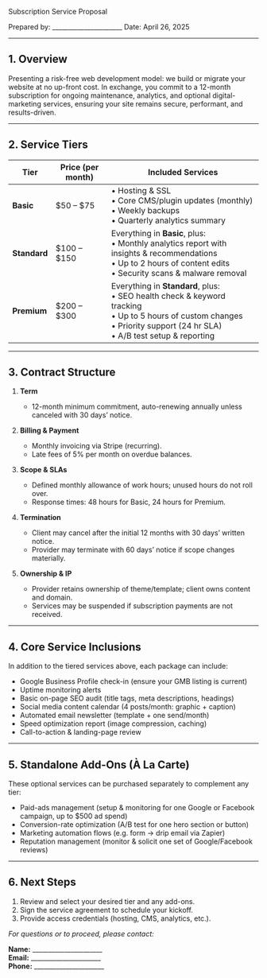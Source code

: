 Subscription Service Proposal

Prepared by: ______________________
Date: April 26, 2025

---

## 1. Overview

Presenting a risk-free web development model: we build or migrate your website at no up-front cost. In exchange, you commit to a 12-month subscription for ongoing maintenance, analytics, and optional digital-marketing services, ensuring your site remains secure, performant, and results-driven.

---

## 2. Service Tiers

| Tier        | Price (per month) | Included Services                                                                                                                                      |
|-------------|-------------------|---------------------------------------------------------------------------------------------------------------------------------------------------------|
| **Basic**   | $50 – $75         | • Hosting & SSL<br>• Core CMS/plugin updates (monthly)<br>• Weekly backups<br>• Quarterly analytics summary                                               |
| **Standard**| $100 – $150       | Everything in **Basic**, plus:<br>• Monthly analytics report with insights & recommendations<br>• Up to 2 hours of content edits<br>• Security scans & malware removal |
| **Premium** | $200 – $300       | Everything in **Standard**, plus:<br>• SEO health check & keyword tracking<br>• Up to 5 hours of custom changes<br>• Priority support (24 hr SLA)<br>• A/B test setup & reporting |

---

## 3. Contract Structure

1. **Term**
   - 12-month minimum commitment, auto-renewing annually unless canceled with 30 days’ notice.

2. **Billing & Payment**
   - Monthly invoicing via Stripe (recurring).
   - Late fees of 5% per month on overdue balances.

3. **Scope & SLAs**
   - Defined monthly allowance of work hours; unused hours do not roll over.
   - Response times: 48 hours for Basic, 24 hours for Premium.

4. **Termination**
   - Client may cancel after the initial 12 months with 30 days’ written notice.
   - Provider may terminate with 60 days’ notice if scope changes materially.

5. **Ownership & IP**
   - Provider retains ownership of theme/template; client owns content and domain.
   - Services may be suspended if subscription payments are not received.

---

## 4. Core Service Inclusions

In addition to the tiered services above, each package can include:
- Google Business Profile check-in (ensure your GMB listing is current)
- Uptime monitoring alerts
- Basic on-page SEO audit (title tags, meta descriptions, headings)
- Social media content calendar (4 posts/month: graphic + caption)
- Automated email newsletter (template + one send/month)
- Speed optimization report (image compression, caching)
- Call-to-action & landing-page review

---

## 5. Standalone Add-Ons (À La Carte)

These optional services can be purchased separately to complement any tier:
- Paid-ads management (setup & monitoring for one Google or Facebook campaign, up to $500 ad spend)
- Conversion-rate optimization (A/B test for one hero section or button)
- Marketing automation flows (e.g. form → drip email via Zapier)
- Reputation management (monitor & solicit one set of Google/Facebook reviews)

---

## 6. Next Steps

1. Review and select your desired tier and any add-ons.
2. Sign the service agreement to schedule your kickoff.
3. Provide access credentials (hosting, CMS, analytics, etc.).

_For questions or to proceed, please contact:_

**Name:** ______________________  
**Email:** ______________________  
**Phone:** ______________________  
